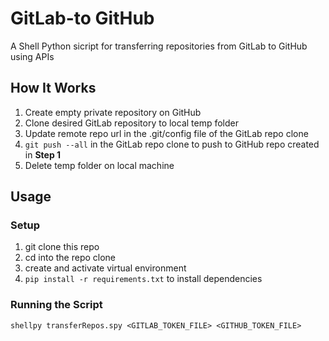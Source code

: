 # GitLab-to GitHub
A Shell Python sicript for transferring repositories from GitLab to GitHub using APIs

## How It Works
1. Create empty private repository on GitHub
2. Clone desired GitLab repository to local temp folder
3. Update remote repo url in the .git/config file of the GitLab repo clone
4. `git push --all` in the GitLab repo clone to push to GitHub repo created in **Step 1**
5. Delete temp folder on local machine

## Usage

### Setup
1. git clone this repo
2. cd into the repo clone
3. create and activate virtual environment
4. `pip install -r requirements.txt` to install dependencies

### Running the Script
`shellpy transferRepos.spy <GITLAB_TOKEN_FILE> <GITHUB_TOKEN_FILE>`

